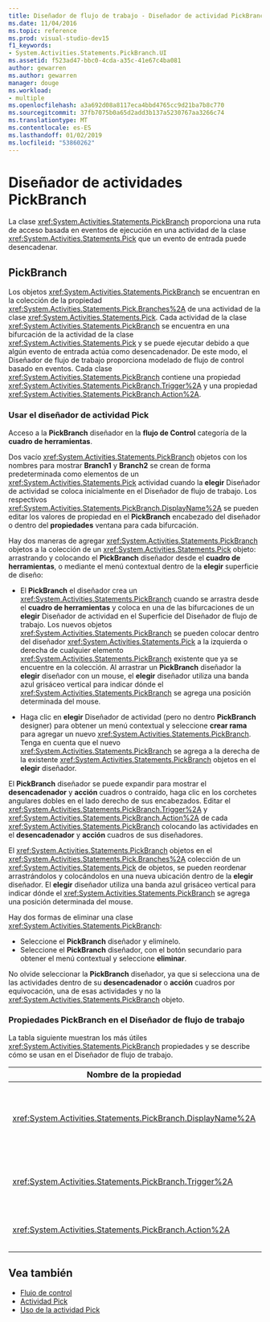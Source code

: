 ```yaml
---
title: Diseñador de flujo de trabajo - Diseñador de actividad PickBranch
ms.date: 11/04/2016
ms.topic: reference
ms.prod: visual-studio-dev15
f1_keywords:
- System.Activities.Statements.PickBranch.UI
ms.assetid: f523ad47-bbc0-4cda-a35c-41e67c4ba081
author: gewarren
ms.author: gewarren
manager: douge
ms.workload:
- multiple
ms.openlocfilehash: a3a692d08a8117eca4bbd4765cc9d21ba7b8c770
ms.sourcegitcommit: 37fb7075b0a65d2add3b137a5230767aa3266c74
ms.translationtype: MT
ms.contentlocale: es-ES
ms.lasthandoff: 01/02/2019
ms.locfileid: "53860262"
---
```

# <a name="pickbranch-activity-designer"></a>Diseñador de actividades PickBranch

La clase <xref:System.Activities.Statements.PickBranch> proporciona una ruta de acceso basada en eventos de ejecución en una actividad de la clase <xref:System.Activities.Statements.Pick> que un evento de entrada puede desencadenar.

## <a name="pickbranch"></a>PickBranch

Los objetos <xref:System.Activities.Statements.PickBranch> se encuentran en la colección de la propiedad <xref:System.Activities.Statements.Pick.Branches%2A> de una actividad de la clase <xref:System.Activities.Statements.Pick>. Cada actividad de la clase <xref:System.Activities.Statements.PickBranch> se encuentra en una bifurcación de la actividad de la clase <xref:System.Activities.Statements.Pick> y se puede ejecutar debido a que algún evento de entrada actúa como desencadenador. De este modo, el Diseñador de flujo de trabajo proporciona modelado de flujo de control basado en eventos. Cada clase <xref:System.Activities.Statements.PickBranch> contiene una propiedad <xref:System.Activities.Statements.PickBranch.Trigger%2A> y una propiedad <xref:System.Activities.Statements.PickBranch.Action%2A>.

### <a name="how-to-use-the-pick-activity-designer"></a>Usar el diseñador de actividad Pick

Acceso a la **PickBranch** diseñador en la **flujo de Control** categoría de la **cuadro de herramientas**.

Dos vacío <xref:System.Activities.Statements.PickBranch> objetos con los nombres para mostrar **Branch1** y **Branch2** se crean de forma predeterminada como elementos de un <xref:System.Activities.Statements.Pick> actividad cuando la **elegir** Diseñador de actividad se coloca inicialmente en el Diseñador de flujo de trabajo. Los respectivos <xref:System.Activities.Statements.PickBranch.DisplayName%2A> se pueden editar los valores de propiedad en el **PickBranch** encabezado del diseñador o dentro del **propiedades** ventana para cada bifurcación.

Hay dos maneras de agregar <xref:System.Activities.Statements.PickBranch> objetos a la colección de un <xref:System.Activities.Statements.Pick> objeto: arrastrando y colocando el **PickBranch** diseñador desde el **cuadro de herramientas**, o mediante el menú contextual dentro de la **elegir** superficie de diseño:

- El **PickBranch** el diseñador crea un <xref:System.Activities.Statements.PickBranch> cuando se arrastra desde el **cuadro de herramientas** y coloca en una de las bifurcaciones de un **elegir** Diseñador de actividad en el Superficie del Diseñador de flujo de trabajo. Los nuevos objetos <xref:System.Activities.Statements.PickBranch> se pueden colocar dentro del diseñador <xref:System.Activities.Statements.Pick> a la izquierda o derecha de cualquier elemento <xref:System.Activities.Statements.PickBranch> existente que ya se encuentre en la colección. Al arrastrar un **PickBranch** diseñador la **elegir** diseñador con un mouse, el **elegir** diseñador utiliza una banda azul grisáceo vertical para indicar dónde el <xref:System.Activities.Statements.PickBranch> se agrega una posición determinada del mouse.

- Haga clic en **elegir** Diseñador de actividad (pero no dentro **PickBranch** designer) para obtener un menú contextual y seleccione **crear rama** para agregar un nuevo <xref:System.Activities.Statements.PickBranch>. Tenga en cuenta que el nuevo <xref:System.Activities.Statements.PickBranch> se agrega a la derecha de la existente <xref:System.Activities.Statements.PickBranch> objetos en el **elegir** diseñador.

El **PickBranch** diseñador se puede expandir para mostrar el **desencadenador** y **acción** cuadros o contraído, haga clic en los corchetes angulares dobles en el lado derecho de sus encabezados. Editar el <xref:System.Activities.Statements.PickBranch.Trigger%2A> y <xref:System.Activities.Statements.PickBranch.Action%2A> de cada <xref:System.Activities.Statements.PickBranch> colocando las actividades en el **desencadenador** y **acción** cuadros de sus diseñadores.

El <xref:System.Activities.Statements.PickBranch> objetos en el <xref:System.Activities.Statements.Pick.Branches%2A> colección de un <xref:System.Activities.Statements.Pick> de objetos, se pueden reordenar arrastrándolos y colocándolos en una nueva ubicación dentro de la **elegir** diseñador. El **elegir** diseñador utiliza una banda azul grisáceo vertical para indicar dónde el <xref:System.Activities.Statements.PickBranch> se agrega una posición determinada del mouse.

Hay dos formas de eliminar una clase <xref:System.Activities.Statements.PickBranch>:

- Seleccione el **PickBranch** diseñador y elimínelo.
- Seleccione el **PickBranch** diseñador, con el botón secundario para obtener el menú contextual y seleccione **eliminar**.

No olvide seleccionar la **PickBranch** diseñador, ya que si selecciona una de las actividades dentro de su **desencadenador** o **acción** cuadros por equivocación, una de esas actividades y no la <xref:System.Activities.Statements.PickBranch> objeto.

### <a name="pickbranch-properties-in-the-workflow-designer"></a>Propiedades PickBranch en el Diseñador de flujo de trabajo

La tabla siguiente muestran los más útiles <xref:System.Activities.Statements.PickBranch> propiedades y se describe cómo se usan en el Diseñador de flujo de trabajo.

|Nombre de la propiedad|Obligatorio|Uso|
|-|--------------|-|
|<xref:System.Activities.Statements.PickBranch.DisplayName%2A>|False|El nombre descriptivo que se muestra en el encabezado de la **PickBranch** diseñador. El valor predeterminado es Branch.<br /><br /> Aunque el valor de la propiedad <xref:System.Activities.Activity.DisplayName%2A> no sea obligatorio, el procedimiento recomendado es usar uno.|
|<xref:System.Activities.Statements.PickBranch.Trigger%2A>|True|Cada clase <xref:System.Activities.Statements.PickBranch> contiene una acción <xref:System.Activities.Statements.PickBranch.Trigger%2A> que puede invocar a la propiedad <xref:System.Activities.Statements.PickBranch.Action%2A>.|
|<xref:System.Activities.Statements.PickBranch.Action%2A>|False|Cada clase <xref:System.Activities.Statements.PickBranch> contiene una propiedad <xref:System.Activities.Statements.PickBranch.Action%2A> que se ejecuta si se desencadena.|

## <a name="see-also"></a>Vea también

- [Flujo de control](../workflow-designer/control-flow-activity-designers.md)
- [Actividad Pick](/dotnet/framework/windows-workflow-foundation/pick-activity)
- [Uso de la actividad Pick](/dotnet/framework/windows-workflow-foundation/samples/using-the-pick-activity)